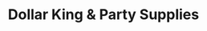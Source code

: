 ---
title: "Dollar King & Party Supplies"
url: /etobicoke/dollar-king-and-party-supplies/
shop: convenience
---